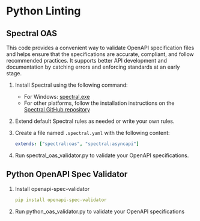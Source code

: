 # Python Linting

## Spectral OAS

 This code provides a convenient way to validate OpenAPI specification files and helps ensure that the specifications are accurate, compliant, and follow recommended practices. It supports better API development and documentation by catching errors and enforcing standards at an early stage.

1. Install Spectral using the following command:
    - For Windows: [spectral.exe](https://github.com/stoplightio/spectral/releases/download/v6.7.0/spectral.exe)
    - For other platforms, follow the installation instructions on
      the [Spectral GitHub repository](https://github.com/stoplightio/spectral)

2. Extend default Spectral rules as needed or write your own rules.

3. Create a file named `.spectral.yaml` with the following content:
   ```yaml
   extends: ["spectral:oas", "spectral:asyncapi"]
   ```
4. Run spectral_oas_validator.py to validate your OpenAPI specifications.

## Python OpenAPI Spec Validator

1. Install openapi-spec-validator
   ```yaml
   pip install openapi-spec-validator
   ```
2. Run python_oas_validator.py to validate your OpenAPI specifications
   
